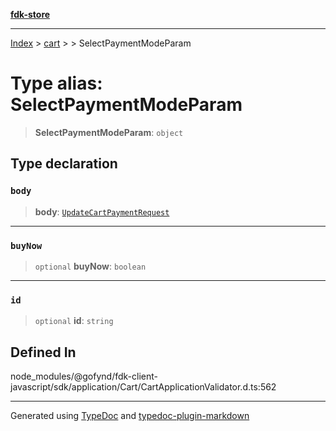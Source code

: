[**fdk-store**](../../../README.md)
***

[Index](../../../API.md) > [cart](../../README.md) > [<internal>](../README.md) > SelectPaymentModeParam

# Type alias: SelectPaymentModeParam

> **SelectPaymentModeParam**: `object`

## Type declaration

### `body`

> **body**: [`UpdateCartPaymentRequest`](type-alias.UpdateCartPaymentRequest.md)

***

### `buyNow`

> `optional` **buyNow**: `boolean`

***

### `id`

> `optional` **id**: `string`

## Defined In

node\_modules/@gofynd/fdk-client-javascript/sdk/application/Cart/CartApplicationValidator.d.ts:562

***
Generated using [TypeDoc](https://typedoc.org/) and [typedoc-plugin-markdown](https://www.npmjs.com/package/typedoc-plugin-markdown)
